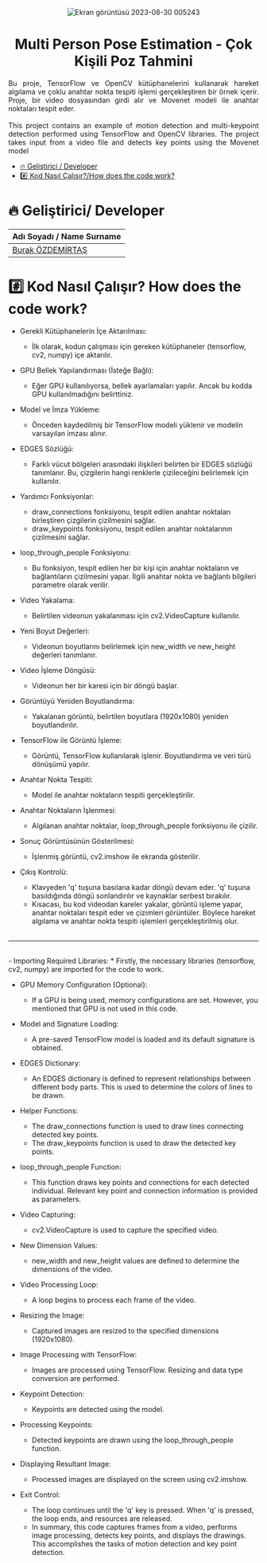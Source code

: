 <div align="center">

![Ekran görüntüsü 2023-08-30 005243](https://github.com/burakozdemirtas/multi-person-pose-estimation/assets/33163650/a03886be-7ca9-4557-966b-90b43d391f11)
</div>


<h1 align="center"> Multi Person Pose Estimation - Çok Kişili Poz Tahmini </h1>
<p align="justify">
Bu proje, TensorFlow ve OpenCV kütüphanelerini kullanarak hareket algılama ve çoklu anahtar nokta tespiti işlemi gerçekleştiren bir örnek içerir. Proje, bir video dosyasından girdi alır ve Movenet modeli ile anahtar noktaları tespit eder.
<br><br>This project contains an example of motion detection and multi-keypoint detection performed using TensorFlow and OpenCV libraries. The project takes input from a video file and detects key points using the Movenet model
</p>

*  [:fire: Geliştirici / Developer](#fire-geliştirici-developer)
*  [:hash: Kod Nasıl Çalışır?/How does the code work?](#hash-kod-nasıl-çalışır-how-does-the-code-work)


# :fire: Geliştirici/ Developer
| Adı Soyadı / Name Surname| 
| :--- | 
| [Burak ÖZDEMİRTAŞ](https://github.com/burakozdemirtas) |


# :hash: Kod Nasıl Çalışır? How does the code work?

- Gerekli Kütüphanelerin İçe Aktarılması:
  * İlk olarak, kodun çalışması için gereken kütüphaneler (tensorflow, cv2, numpy) içe aktarılır.

- GPU Bellek Yapılandırması (İsteğe Bağlı):
  * Eğer GPU kullanılıyorsa, bellek ayarlamaları yapılır. Ancak bu kodda GPU kullanılmadığını belirttiniz.

- Model ve İmza Yükleme:
  * Önceden kaydedilmiş bir TensorFlow modeli yüklenir ve modelin varsayılan imzası alınır.

- EDGES Sözlüğü:
  * Farklı vücut bölgeleri arasındaki ilişkileri belirten bir EDGES sözlüğü tanımlanır. Bu, çizgilerin hangi renklerle çizileceğini belirlemek için kullanılır.

- Yardımcı Fonksiyonlar:
  * draw_connections fonksiyonu, tespit edilen anahtar noktaları birleştiren çizgilerin çizilmesini sağlar.
  * draw_keypoints fonksiyonu, tespit edilen anahtar noktalarının çizilmesini sağlar.

- loop_through_people Fonksiyonu:
  * Bu fonksiyon, tespit edilen her bir kişi için anahtar noktaların ve bağlantıların çizilmesini yapar. İlgili anahtar nokta ve bağlantı bilgileri parametre olarak verilir.
 
- Video Yakalama:
  * Belirtilen videonun yakalanması için cv2.VideoCapture kullanılır.


- Yeni Boyut Değerleri:
  * Videonun boyutlarını belirlemek için new_width ve new_height değerleri tanımlanır.


- Video İşleme Döngüsü:
  * Videonun her bir karesi için bir döngü başlar.

- Görüntüyü Yeniden Boyutlandırma:
  * Yakalanan görüntü, belirtilen boyutlara (1920x1080) yeniden boyutlandırılır.

- TensorFlow ile Görüntü İşleme:
  * Görüntü, TensorFlow kullanılarak işlenir. Boyutlandırma ve veri türü dönüşümü yapılır.

- Anahtar Nokta Tespiti:
  * Model ile anahtar noktaların tespiti gerçekleştirilir.

- Anahtar Noktaların İşlenmesi:
  * Algılanan anahtar noktalar, loop_through_people fonksiyonu ile çizilir.

- Sonuç Görüntüsünün Gösterilmesi:
  * İşlenmiş görüntü, cv2.imshow ile ekranda gösterilir.
 
- Çıkış Kontrolü:
  * Klavyeden 'q' tuşuna basılana kadar döngü devam eder. 'q' tuşuna basıldığında döngü sonlandırılır ve kaynaklar serbest bırakılır.
  * Kısacası, bu kod videodan kareler yakalar, görüntü işleme yapar, anahtar noktaları tespit eder ve çizimleri görüntüler. Böylece hareket algılama ve anahtar nokta tespiti işlemleri gerçekleştirilmiş olur.
  <br>
---
  <br>
- Importing Required Libraries:
  * Firstly, the necessary libraries (tensorflow, cv2, numpy) are imported for the code to work.

- GPU Memory Configuration (Optional):
  * If a GPU is being used, memory configurations are set. However, you mentioned that GPU is not used in this code.

- Model and Signature Loading:
  * A pre-saved TensorFlow model is loaded and its default signature is obtained.

- EDGES Dictionary:
  * An EDGES dictionary is defined to represent relationships between different body parts. This is used to determine the colors of lines to be drawn.

- Helper Functions:
  * The draw_connections function is used to draw lines connecting detected key points.
  * The draw_keypoints function is used to draw the detected key points.

- loop_through_people Function:
  * This function draws key points and connections for each detected individual. Relevant key point and connection information is provided as parameters.

- Video Capturing:
  * cv2.VideoCapture is used to capture the specified video.

- New Dimension Values:
  * new_width and new_height values are defined to determine the dimensions of the video.

- Video Processing Loop:
  * A loop begins to process each frame of the video.

- Resizing the Image:
  * Captured images are resized to the specified dimensions (1920x1080).

- Image Processing with TensorFlow:
  * Images are processed using TensorFlow. Resizing and data type conversion are performed.

- Keypoint Detection:
  * Keypoints are detected using the model.

- Processing Keypoints:
  * Detected keypoints are drawn using the loop_through_people function.

- Displaying Resultant Image:
  * Processed images are displayed on the screen using cv2.imshow.

- Exit Control:
  * The loop continues until the 'q' key is pressed. When 'q' is pressed, the loop ends, and resources are released.
  * In summary, this code captures frames from a video, performs image processing, detects key points, and displays the drawings. This accomplishes the tasks of motion detection and key point detection.

